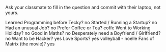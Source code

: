 Ask your classmate to fill in the question and commit with their laptop, not yours.

Learned Programming before Tecky?
no
Started / Running a Startup?
no
Had an unusual Job?
no
Prefer Coffee or Tea?
coffe
Went to Working Holiday?
no
Good in Maths?
no
Desperately need a Boyfriend / Girlfriend?
no
Want to be Hacker?
yes
Love Sports?
yes volleyball - noelle
Fans of Matrix (the movie)?
yes